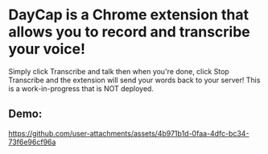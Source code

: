 # DayCap is a Chrome extension that allows you to record and transcribe your voice!
Simply click Transcribe and talk then when you're done, click Stop Transcribe and the extension will send your words back to your server!
This is a work-in-progress that is NOT deployed.

## Demo:

https://github.com/user-attachments/assets/4b971b1d-0faa-4dfc-bc34-73f6e96cf96a

